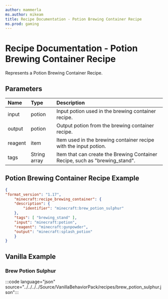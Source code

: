 ```yaml
---
author: mammerla
ms.author: mikeam
title: Recipe Documentation - Potion Brewing Container Recipe
ms.prod: gaming
---
```


# Recipe Documentation - Potion Brewing Container Recipe

Represents a Potion Brewing Container Recipe.

## Parameters

|Name |Type |Description |
|:-----------|:-----------|:-----------|
|input| potion| Input potion used in the brewing container recipe. |
|output| potion| Output potion from the brewing container recipe. |
|reagent| item| Item used in the brewing container recipe with the input potion. |
|tags|String array | Item that can create the Brewing Container Recipe, such as "brewing_stand". |

## Potion Brewing Container Recipe Example

```JSON
{
"format_version": "1.17",
    "minecraft:recipe_brewing_container": {
    "description": {
        "identifier": "minecraft:brew_potion_sulphur"
    },
    "tags": [ "brewing_stand" ],
    "input": "minecraft:potion",
    "reagent": "minecraft:gunpowder",
    "output": "minecraft:splash_potion"
    }
}
```

## Vanilla Example

### Brew Potion Sulphur

:::code language="json" source="../../../../Source/VanillaBehaviorPack/recipes/brew_potion_sulphur.json":::
